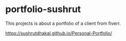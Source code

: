 # portfolio-sushrut
This projects is about a portfolio of a client from fiverr.


https://sushrutdhakal.github.io/Personal-Portfolio/
